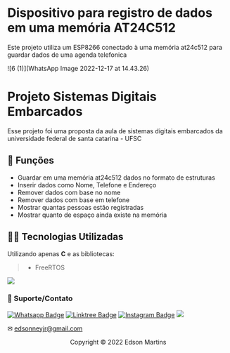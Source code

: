 # Dispositivo para registro de dados em uma memória AT24C512
Este projeto utiliza um ESP8266 conectado à uma memória at24c512 para guardar dados de uma agenda telefonica


![6 (1)](WhatsApp Image 2022-12-17 at 14.43.26)



# Projeto Sistemas Digitais Embarcados

Esse projeto foi uma proposta da aula de sistemas digitais embarcados da universidade federal de santa catarina - UFSC

## 🔧 Funções

- Guardar em uma memória at24c512 dados no formato de estruturas
- Inserir dados como Nome, Telefone e Endereço
- Remover dados com base no nome
- Remover dados com base em telefone
- Mostrar quantas pessoas estão registradas
- Mostrar quanto de espaço ainda existe na memória

## 👨‍💻 Tecnologias Utilizadas

Utilizando apenas **C** e as bibliotecas:
> - FreeRTOS


<a href = ""><img src="![24f38fd9-9c06-4cb2-ae68-6570d1348e4c](https://user-images.githubusercontent.com/93664169/208249916-82d39e9d-9a95-4e77-b1c6-841e0b05e8f1.png)" target="_blank"></a> 

### 🤝 Suporte/Contato


[![Whatsapp Badge](https://img.shields.io/badge/WhatsApp-25D366?style=for-the-badge&logo=whatsapp&logoColor=white)](https://wa.me/554899377583)
[![Linktree Badge](https://img.shields.io/badge/linktree-39E09B?style=for-the-badge&logo=linktree&logoColor=white)](https://linktr.ee/edsonnmj)
[![Instagram Badge](https://img.shields.io/badge/Instagram-E4405F?style=for-the-badge&logo=instagram&logoColor=white)](https://www.instagram.com/edson_ney10/?hl=pt-br)
  <a href="https://www.linkedin.com/in/edson-martins-183395210/" target="_blank"><img src="https://img.shields.io/badge/-LinkedIn-%230077B5?style=for-the-badge&logo=linkedin&logoColor=white" target="_blank"></a>  

✉ edsonneyjr@gmail.com




<p align="center">Copyright © 2022 Edson Martins</p>
